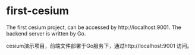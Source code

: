 # first-cesium
The first cesium project, can be accessed by http://localhost:9001. The backend server is written by Go.

cesium演示项目，前端文件部署于Go服务下，通过http://localhost:9001 访问。
